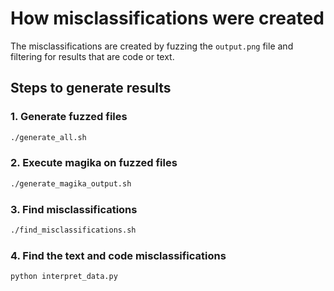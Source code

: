 # How misclassifications were created

The misclassifications are created by fuzzing the `output.png` file and filtering for results that are code or text.

## Steps to generate results

### 1. Generate fuzzed files
```bash
./generate_all.sh
```

### 2. Execute magika on fuzzed files
```bash
./generate_magika_output.sh
```

### 3. Find misclassifications
```bash
./find_misclassifications.sh
```

### 4. Find the text and code misclassifications
```bash
python interpret_data.py
```